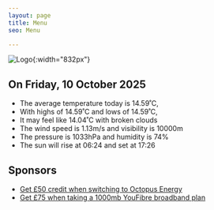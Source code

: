 ```yaml
---
layout: page
title: Menu
seo: Menu

---
```


![Logo](/images/logo.jpg){:width="832px"}

<!-- weather_marker starts -->
## On Friday, 10 October 2025

- The average temperature today is 14.59˚C,
- With highs of 14.59˚C and lows of 14.59˚C,
- It may feel like 14.04˚C with broken clouds
- The wind speed is 1.13m/s and visibility is 10000m
- The pressure is 1033hPa and humidity is 74%
- The sun will rise at 06:24 and set at 17:26

<!-- weather_marker ends -->

## Sponsors

- [Get £50 credit when switching to Octopus Energy](https://bit.ly/3oD1nnS)
- [Get £75 when taking a 1000mb YouFibre broadband plan](https://aklam.io/91zWhU?)
